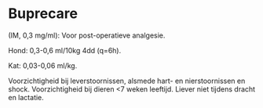 # Buprecare

(IM, 0,3 mg/ml): Voor post-operatieve analgesie.

Hond: 0,3-0,6 ml/10kg 4dd (q=6h).

Kat: 0,03-0,06 ml/kg.

Voorzichtigheid bij leverstoornissen, alsmede hart- en nierstoornissen en shock. Voorzichtigheid bij dieren <7 weken leeftijd. Liever niet tijdens dracht en lactatie.
